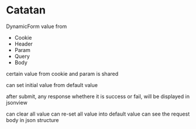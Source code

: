 # Catatan

DynamicForm
value from

- Cookie
- Header
- Param
- Query
- Body

certain value from cookie and param is shared

can set initial value from default value

after submit, any response
whethere it is success or fail, will be displayed in jsonview

can clear all value
can re-set all value into default value
can see the request body in json structure
